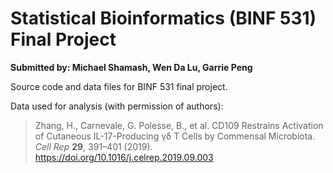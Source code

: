 # Statistical Bioinformatics (BINF 531) Final Project
**Submitted by: Michael Shamash, Wen Da Lu, Garrie Peng**

Source code and data files for BINF 531 final project.


Data used for analysis (with permission of authors): 
> Zhang, H., Carnevale, G. Polesse, B., et al. CD109 Restrains Activation of Cutaneous IL-17-Producing γδ T Cells by Commensal Microbiota. *Cell Rep* **29**, 391–401 (2019). <https://doi.org/10.1016/j.celrep.2019.09.003>